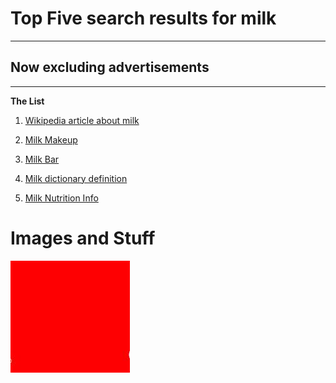 # Top Five search results for milk
---
## Now excluding advertisements
---
 
**The List** 
 
1. [Wikipedia article about milk](https://en.wikipedia.org/wiki/Milk)

2. [Milk Makeup](https://milkmakeup.com/?srsltid=AfmBOoqbX2554dgO1-o3C2Tn4-6YgzmEb264Y_F-KsDtawqtNDwmPNte)

3. [Milk Bar](https://milkbarstore.com/?srsltid=AfmBOopSxHxc5JFx8PjyGjn8NwHzghUMpBua2IhaGL9Rd8gih2WxrCMx)

4. [Milk dictionary definition](https://www.britannica.com/topic/milk)

5. [Milk Nutrition Info](https://www.medicalnewstoday.com/articles/273451)

# Images and Stuff

![](md-images/red.jfif)
